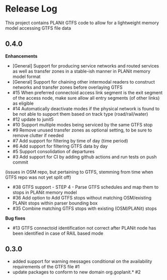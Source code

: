 # Release Log

This project contains PLANit GTFS code to allow for a lightweight memory model accessing GTFS file data

## 0.4.0

**Enhancements**

* [General] Support for producing service networks and routed services as well as transfer zones in a stable-ish manner in PLANit memory model format
* [General] Support for chaining other intermodal readers to construct networks and transfer zones before overlaying GTFS
* #15 When preferred connectoid access link segment is the exit segment of the access node, make sure allow all entry segments (of other links) as eligible
* #14 Automatically deactivate modes if the physical network is found to be not able to support them based on track type (road/rail/water)
* #12 update to junit5
* #10 Support multiple modes being serviced by the same GTFS stop
* #9 Remove unused transfer zones as optional setting, to be sure to remove clutter if needed
* #7 Add support for filtering by time of day (time period)
* #6 Add support for filtering GTFS data by day
* #5 Support consolidation of departures
* #3 Add support for CI by adding github actions and run tests on push commit

(issues in OSM repo, but pertaining to GTFS, stemming from time when GTFS repo was not yet split off)
* #38 GTFS support - STEP 4 - Parse GTFS schedules and map them to stops in PLANit memory model
* #36 Add option to Add GTFS stops without matching OSM/existing PLANit stops within parser bounding box
* #35 Combine matching GTFS stops with existing (OSM/PLANit) stops


**Bug fixes**

* #13 GTFS connectoid identification not correct after PLANit node has been identified in case of RAIL based mode

## 0.3.0

* added support for warning messages conditional on the availability requirements of the GTFS file #1
* update packages to conform to new domain org.goplanit.* #2

